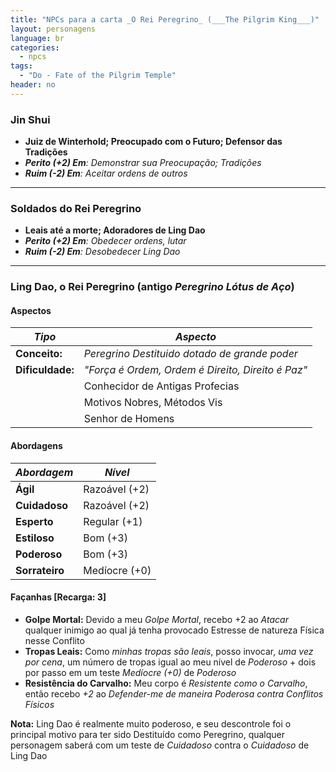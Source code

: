 ```yaml
---
title: "NPCs para a carta _O Rei Peregrino_ (___The Pilgrim King___)"
layout: personagens
language: br
categories:
  - npcs
tags:
  - "Do - Fate of the Pilgrim Temple"
header: no
---
```



### Jin Shui

+ **Juiz de Winterhold; Preocupado com o Futuro; Defensor das Tradições**
+ _**Perito (+2) Em**: Demonstrar sua Preocupação; Tradições_
+ _**Ruim (-2) Em**:  Aceitar ordens de outros_

---

### Soldados do Rei Peregrino

+ **Leais até a morte; Adoradores de Ling Dao**
+ _**Perito (+2) Em**: Obedecer ordens, lutar_
+ _**Ruim (-2) Em**:  Desobedecer Ling Dao_

---

### Ling Dao, o Rei Peregrino (antigo _Peregrino Lótus de Aço_)

#### Aspectos

| ***Tipo*** | ***Aspecto*** |
|-|-|
| **Conceito:** | _Peregrino Destituido dotado de grande poder_ | 
| **Dificuldade:** | _"Força é Ordem, Ordem é Direito, Direito é Paz"_ |
| | Conhecidor de Antigas Profecias |
| | Motivos Nobres, Métodos Vis |
| | Senhor de Homens |

#### Abordagens

| ***Abordagem*** | ***Nível*** |
|-|-|
| **Ágil** | Razoável (+2) |
| **Cuidadoso** | Razoável (+2) |
| **Esperto** | Regular (+1) |
| **Estiloso** | Bom (+3) |
| **Poderoso** | Bom (+3) |
| **Sorrateiro** | Medíocre (+0) |

#### Façanhas [Recarga: 3]

+ **Golpe Mortal:** Devido a meu _Golpe Mortal_, recebo +2 ao _Atacar_ qualquer inimigo ao qual já tenha provocado Estresse de natureza Física nesse Conflito
+ **Tropas Leais:** Como _minhas tropas são leais_, posso invocar, _uma vez por cena_, um número de tropas igual ao meu nível de _Poderoso_ + dois por passo em um teste _Medíocre (+0)_ de _Poderoso_
+ **Resistência do Carvalho:** Meu corpo é _Resistente como o Carvalho_, então recebo _+2_ ao _Defender-me de maneira Poderosa contra Conflitos Físicos_

**Nota:** Ling Dao é realmente muito poderoso, e seu descontrole foi o principal motivo para ter sido Destituído como Peregrino, qualquer personagem saberá com um teste de _Cuidadoso_ contra o _Cuidadoso_ de Ling Dao

